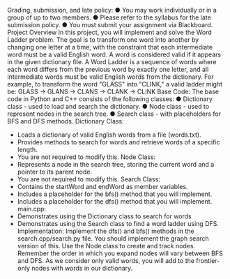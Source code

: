 Grading, submission, and late policy:
● You may work individually or in a group of up to two members.
● Please refer to the syllabus for the late submission policy.
● You must submit your assignment via Blackboard.
Project Overview
In this project, you will implement and solve the Word Ladder problem. The goal is to
transform one word into another by changing one letter at a time, with the constraint
that each intermediate word must be a valid English word. A word is considered valid
if it appears in the given dictionary file.
A Word Ladder is a sequence of words where each word differs from the previous
word by exactly one letter, and all intermediate words must be valid English words
from the dictionary. For example, to transform the word "GLASS" into "CLINK," a valid
ladder might be:
GLASS → GLANS → CLANS → CLANK → CLINK
Base Code:
The base code in Python and C++ consists of the following classes:
● Dictionary class - used to load and search the dictionary.
● Node class - used to represent nodes in the search tree.
● Search class - with placeholders for BFS and DFS methods.
Dictionary Class:
- Loads a dictionary of valid English words from a file (words.txt).
- Provides methods to search for words and retrieve words of a specific length.
- You are not required to modify this.
Node Class:
- Represents a node in the search tree, storing the current word and a pointer to its
parent node.
- You are not required to modify this.
Search Class:
- Contains the startWord and endWord as member variables.
- Includes a placeholder for the bfs() method that you will implement.
- Includes a placeholder for the dfs() method that you will implement.
main.cpp:
- Demonstrates using the Dictionary class to search for words
- Demonstrates using the Search class to find a word ladder using DFS.
Implementation:
Implement the dfs() and bfs() methods in the search.cpp/search.py file. You should
implement the graph search version of this. Use the Node class to create and track nodes.
Remember the order in which you expand nodes will vary between BFS and DFS. As we
consider only valid words, you will add to the frontier-only nodes with words in our dictionary.
